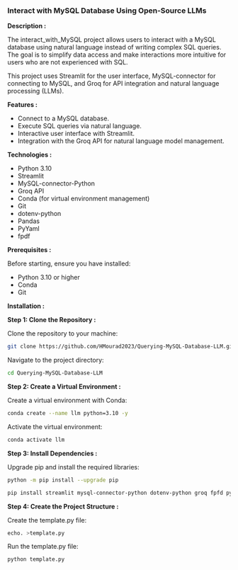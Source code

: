 ### Interact with MySQL Database Using Open-Source LLMs
**Description :**  

The interact_with_MySQL project allows users to interact with a MySQL database using natural language instead of writing complex SQL queries. The goal is to simplify data access and make interactions more intuitive for users who are not experienced with SQL.

This project uses Streamlit for the user interface, MySQL-connector for connecting to MySQL, and Groq for API integration and natural language processing (LLMs).

**Features :**  

- Connect to a MySQL database.
- Execute SQL queries via natural language.
- Interactive user interface with Streamlit.
- Integration with the Groq API for natural language model management.  

**Technologies :**  

- Python 3.10
- Streamlit
- MySQL-connector-Python
- Groq API
- Conda (for virtual environment management)
- Git
- dotenv-python
- Pandas
- PyYaml
- fpdf  

**Prerequisites :**  

Before starting, ensure you have installed:

- Python 3.10 or higher
- Conda
- Git  

**Installation :**  

**Step 1: Clone the Repository :**  

Clone the repository to your machine:

```bash
git clone https://github.com/HMourad2023/Querying-MySQL-Database-LLM.git
```
Navigate to the project directory:

```bash
cd Querying-MySQL-Database-LLM
```  

**Step 2: Create a Virtual Environment :**  

Create a virtual environment with Conda:

```bash
conda create --name llm python=3.10 -y
```
Activate the virtual environment:

```bash
conda activate llm
```  

**Step 3: Install Dependencies :**  

Upgrade pip and install the required libraries:
```bash
python -m pip install --upgrade pip
```
```bash
pip install streamlit mysql-connector-python dotenv-python groq fpfd pyyaml pandas
```  

**Step 4: Create the Project Structure :**  

Create the template.py file:

```bash
echo. >template.py
```
Run the template.py file:

```bash
python template.py
```

